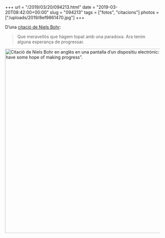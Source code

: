 +++
url = "/2019/03/20/094213.html"
date = "2019-03-20T08:42:00+00:00"
slug = "094213"
tags = ["fotos", "citacions"]
photos = ["/uploads/2019/8ef9861470.jpg"]
+++

D’una [citació de Niels Bohr](https://en.wikiquote.org/wiki/Niels_Bohr):

> Que meravellós que hàgem topat amb una paradoxa. Ara tenim alguna esperança de progressar.

<img src="/uploads/2019/8ef9861470.jpg" width="600" height="600" alt="Citació de Niels Bohr en anglès en una pantalla d’un dispositiu electrònic: “Now we have some hope of making progress”." />
